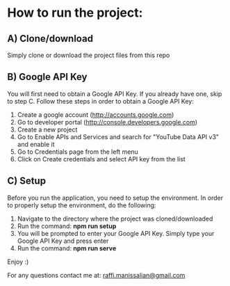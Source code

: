 # How to run the project:

## A) Clone/download

Simply clone or download the project files from this repo

## B) Google API Key

You will first need to obtain a Google API Key. If you already have one, skip to step C.
Follow these steps in order to obtain a Google API Key:
1. Create a google account (http://accounts.google.com)
2. Go to developer portal (http://console.developers.google.com)
3. Create a new project
4. Go to Enable APIs and Services and search for "YouTube Data API v3" and enable it
5. Go to Credentials page from the left menu
6. Click on Create credentials and select API key from the list

## C) Setup

Before you run the application, you need to setup the environment.
In order to properly setup the environment, do the following:
1. Navigate to the directory where the project was cloned/downloaded
2. Run the command: **npm run setup**
3. You will be prompted to enter your Google API Key. Simply type your Google API Key and press enter
4. Run the command: **npm run serve**

Enjoy :)

For any questions contact me at: raffi.manissalian@gmail.com